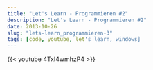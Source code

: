 ```yaml
---
title: "Let's Learn - Programmieren #2"
description: "Let's Learn - Programmieren #2"
date: 2013-10-26
slug: "lets-learn_programmieren-3"
tags: [code, youtube, let's learn, windows]
---
```


{{< youtube 4TxI4wmhzP4 >}}